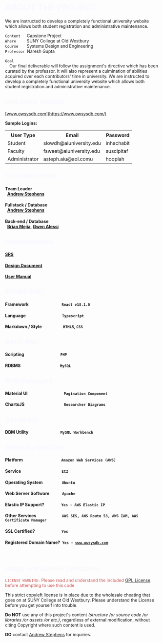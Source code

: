 
<h1 style="color: ghostwhite">ABOUT THE PROJECT</h1>
<p>We are instructed to develop a completely functional university website which allows both student registration and administrative maintenance.</p>
<p>
    <code>Content</code>&emsp;&ensp;Capstone Project<br/>
    <code>Where</code>&emsp;&emsp;&ensp;SUNY College at Old Westbury<br/>
    <code>Course</code>&emsp;&emsp;Systems Design and Engineering<br/>
    <code>Professor</code>&ensp;Naresh Gupta<br/><br/>
    <code>Goal</code><br/>&emsp;Our final deliverable will follow the assignment's directive which has been curated by the professor. It will also represent a culmination of abilities acquired over each contributors' time in university. We are instructed to develop a completely functional university website which allows both student registration and administrative maintenance.<br/>
</p>

<h2 style="color: ghostwhite">Live Demo Website</h2>

[www.owsysdb.com](https://www.owsysdb.com/)


**Sample Logins:**
<table>
    <head><tr><th>User Type</th><th>Email</th><th>Password</th></tr></head>
    <body><tr><td>Student</td><td>slowdh@aiuniversity.edu</td><td>inhachabit</td></tr></body>
    <body><tr><td>Faculty</td><td>fsweet@aiuniversity.edu</td><td>suscipitaf</td></tr></body>
    <body><tr><td>Administrator</td><td>asteph.aiu@aol.comu</td><td>hooplah</td></tr></body>
</table>

<h2 style="color: ghostwhite">CONTRIBUTORS</h2>

#### Team Leader<br/>&ensp;[Andrew Stephens](https://github.com/TRITIUMNITR0X])
#### Fullstack / Database<br/>&ensp;[Andrew Stephens](https://github.com/TRITIUMNITR0X])
#### Back-end / Database <br/>&ensp;[Brian Mejia](https://github.com/brintend0]), [Gwen Alessi](https://github.com/Alessi98)

<h2 style="color: ghostwhite">Documentation</h2>

#### <a href="https://github.com/asteph11/SoftwareEngineeringProject/blob/main/LICENSE.md">SRS</a>
#### <a href="https://github.com/asteph11/SoftwareEngineeringProject/blob/main/LICENSE.md">Design Document</a>
#### <a href="https://github.com/asteph11/SoftwareEngineeringProject/blob/main/LICENSE.md">User Manual</a>

<h2 style="color: ghostwhite">FRONT-END</h2>

#### Framework&emsp;&emsp;&emsp;&emsp;&emsp;&emsp;&emsp;&ensp;&nbsp;`React v18.1.0`
#### Language&emsp;&emsp;&emsp;&emsp;&emsp;&emsp;&emsp;&emsp;&ensp;`Typescript`
#### Markdown / Style&emsp;&emsp;&emsp;&emsp;&emsp;`HTML5`, `CSS`


<h2 style="color: ghostwhite">BACK-END</h2>

#### Scripting&emsp;&emsp;&emsp;&emsp;&emsp;&emsp;&emsp;&emsp;&ensp;`PHP`
#### RDBMS&emsp;&emsp;&emsp;&emsp;&emsp;&emsp;&emsp;&emsp;&emsp;&nbsp;`MySQL`

<h2 style="color: ghostwhite">NPM Packages</h2>

#### Material UI&emsp;&emsp;&emsp;&emsp;&emsp;&emsp;&emsp;&emsp;&ensp;`Pagination Component`
#### ChartsJS&emsp;&emsp;&emsp;&emsp;&emsp;&emsp;&emsp;&emsp;&emsp;&nbsp;`Researcher Diagrams`

<h2 style="color: ghostwhite">DATABASE</h2>

#### DBM Utility&emsp;&emsp;&emsp;&emsp;&emsp;&emsp;&emsp;&ensp;`MySQL Workbench`

<h2 style="color: ghostwhite">SERVER / HOSTING</h2>

#### Platform&emsp;&emsp;&emsp;&emsp;&emsp;&emsp;&emsp;&emsp;&emsp;`Amazon Web Services (AWS)`
#### Service&emsp;&emsp;&emsp;&emsp;&emsp;&emsp;&emsp;&emsp;&emsp;&ensp;`EC2`
#### Operating System&emsp;&emsp;&emsp;&emsp;&ensp;`Ubuntu`
#### Web Server Software&emsp;&emsp;&emsp;`Apache`
#### Elastic IP Support?&emsp;&emsp;&emsp;&emsp;`Yes - AWS Elastic IP`
#### Other Services&emsp;&emsp;&emsp;&emsp;&emsp;&emsp;`AWS SES, AWS Route 53, AWS IAM, AWS Certificate Manager`
#### SSL Certified?&emsp;&emsp;&emsp;&emsp;&emsp;&emsp;&nbsp;`Yes`
#### Registered Domain Name?&ensp;<code>Yes - <a href = "www.owsysdb.com">www.owsysdb.com</a></code>

<br>

<h2 style="color: ghostwhite">Usage and License Limitations</h2>

<p style="color: indianred"><code>LICENSE WARNING:</code> Please read and understand the included <a href="https://github.com/asteph11/SoftwareEngineeringProject/blob/main/LICENSE.md">GPL License</a> before attempting to use this code.</p>
<p>This strict copyleft license is in place due to the wholesale cheating that goes on at SUNY College at Old Westbury. Please understand the License before you get yourself into trouble.</p>
<p><b>Do NOT</b> use any of this project's content <em>(structure /or source code /or libraries /or assets /or etc.)</em>, regardless of external modification, without citing Copyright where such content is used.</p>
<p><b>DO</b> contact <a href="mailto:asteph11@oldwestbury.edu">Andrew Stephens</a> for inquiries.</p>

